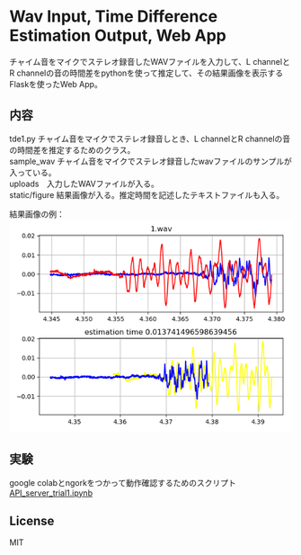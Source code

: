 #  Wav Input, Time Difference Estimation Output, Web App    

チャイム音をマイクでステレオ録音したWAVファイルを入力して、L channelとR channelの音の時間差をpythonを使って推定して、その結果画像を表示するFlaskを使ったWeb App。  



## 内容   

tde1.py チャイム音をマイクでステレオ録音しとき、L channelとR channelの音の時間差を推定するためのクラス。  
sample_wav チャイム音をマイクでステレオ録音したwavファイルのサンプルが入っている。  
uploads　入力したWAVファイルが入る。  
static/figure 結果画像が入る。推定時間を記述したテキストファイルも入る。  
  
  
結果画像の例：  
 ![figure1](docs/sample_1.png)   
  
  
  
## 実験  
  
google colabとngorkをつかって動作確認するためのスクリプト
[API_server_trial1.ipynb](https://colab.research.google.com/github/shun60s/time-difference-WebApp/blob/master/API_server_trial1.ipynb)  

## License    
MIT  



